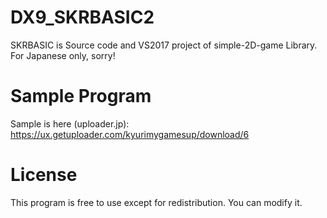 # DX9_SKRBASIC2
SKRBASIC is Source code and VS2017 project of simple-2D-game Library. <br>
For Japanese only, sorry!


# Sample Program
Sample is here (uploader.jp): <br>
https://ux.getuploader.com/kyurimygamesup/download/6


# License
This program is free to use except for redistribution. You can modify it.

